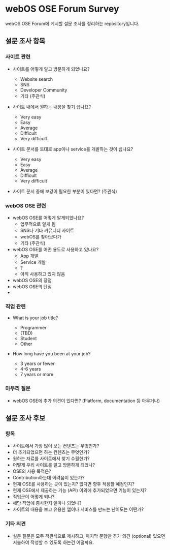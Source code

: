# webOS OSE Forum Survey

webOS OSE Forum에 게시할 설문 조사를 정리하는 repository입니다.

## 설문 조사 항목

### 사이트 관련

- 사이트를 어떻게 알고 방문하게 되었나요?
    - Website search
    - SNS
    - Developer Community
    - 기타 (주관식)

- 사이트 내에서 원하는 내용을 찾기 쉽나요?
    - Very easy
    - Easy
    - Average
    - Difficult
    - Very difficult

- 사이트 문서를 토대로 app이나 service를 개발하는 것이 쉽나요?
    - Very easy
    - Easy
    - Average
    - Difficult
    - Very difficult

- 사이트 문서 중에 보강이 필요한 부분이 있다면? (주관식)

### webOS OSE 관련

- webOS OSE를 어떻게 알게되었나요?
    - 업무적으로 알게 됨
    - SNS나 기타 커뮤니티 사이트
    - webOS를 찾아보다가
    - 기타 (주관식)
- webOS OSE를 어떤 용도로 사용하고 있나요?
    - App 개발
    - Service 개발
    - ?
    - 아직 사용하고 있지 않음
- webOS OSE의 장점
- webOS OSE의 단점
- 

### 직업 관련

- What is your job title?
    - Programmer
    - (TBD)
    - Student
    - Other

- How long have you been at your job?
    - 3 years or fewer
    - 4-6 years
    - 7 years or more

### 마무리 질문

- webOS OSE에 추가 의견이 있다면? (Platform, documentation 등 아무거나)

## 설문 조사 후보

### 항목

- 사이트에서 가장 많이 보는 컨텐츠는 무엇인가?
- 더 추가되었으면 하는 컨텐츠는 무엇인가?
- 원하는 자료를 사이트에서 찾기 수월한가?
- 어떻게 우리 사이트를 알고 방문하게 되었나?
- OSE의 사용 목적은?
- Contribution하는데 어려움이 있는가?
- 현재 OSE를 사용하는 곳이 있는지? 없다면 향후 적용할 예정인지?
- 현재 OSE에서 제공하는 기능 (API) 이외에 추가되었으면 기능이 있는지?
- 직업군이 어떻게 되나?
- 해당 직업에 종사한지 얼마나 되었나?
- 사이트의 내용을 보고 유용한 앱이나 서비스를 만드는 난이도는 어떤가?

### 기타 의견

- 설문 질문은 모두 객관식으로 제시하고, 마지막 문항만 추가 의견 (optional) 있으면 서술하여 작성할 수 있도록 하는건 어떨까요. 
